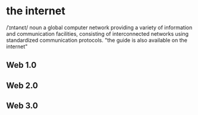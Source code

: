 # the internet
/ˈɪntənɛt/
noun
a global computer network providing a variety of information and communication facilities, consisting of interconnected networks using standardized communication protocols.
"the guide is also available on the internet"

## Web 1.0

## Web 2.0

## Web 3.0
